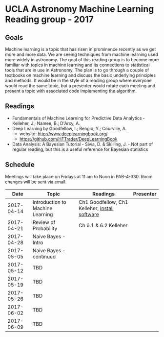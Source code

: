 # UCLA Astronomy Machine Learning Reading group - 2017

## Goals
Machine learning is a topic that has risen in prominence recently as we get more and more data. We are seeing techniques from machine learning used more widely in astronomy. The goal of this reading group is to become more familiar with topics in machine learning and its connections to statistical tools that are in use in Astronomy. The plan is to go through a couple of textbooks on machine learning and discuss the basic underlying principles and methods. It would be in the style of a reading group where everyone would read the same topic, but a presenter would rotate each meeting and present a topic with associated code implementing the algorithm.

## Readings
- Fundamentals of Machine Learning for Predictive Data Analytics - Kelleher, J.; Namee, B.; D'Arcy, A.
- Deep Learning by Goodfellow, I.; Bengio, Y.;  Courville, A.
  - website: http://www.deeplearningbook.org/
  - https://github.com/HFTrader/DeepLearningBook
- Data Analysis: A Bayesian Tutorial - Sivia, D. & Skilling, J. - Not part of regular reading, but this is a useful reference for Bayesian statistics

## Schedule
Meetings will take place on Fridays at 11 am to Noon in PAB-4-330. Room changes will be sent via email.

| Date | Topic | Readings | Presenter |
| --- | --- | --- | --- |
|2017-04-14| Introduction to Machine Learning | Ch1 Goodfellow, Ch1 Kelleher, [Install software](https://github.com/UCLAMLRG/Basics) |
|2017-04-21| Review of Probability | Ch 6.1 & 6.2 Kelleher |
|2017-04-28| Naive Bayes - Intro |
|2017-05-05| Naive Bayes - continued |
|2017-05-12| TBD |
|2017-05-19| TBD |
|2017-05-26| TBD |
|2017-06-02| TBD |
|2017-06-09| TBD |

